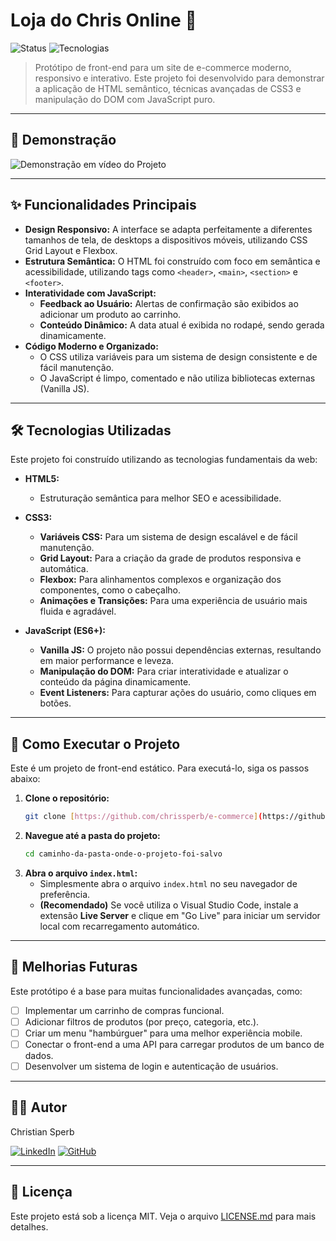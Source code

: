 # Loja do Chris Online 🛒

![Status](https://img.shields.io/badge/status-protótipo%20funcional-green)
![Tecnologias](https://img.shields.io/badge/tecnologias-HTML%20%7C%20CSS%20%7C%20JS-blue)

> Protótipo de front-end para um site de e-commerce moderno, responsivo e interativo. Este projeto foi desenvolvido para demonstrar a aplicação de HTML semântico, técnicas avançadas de CSS3 e manipulação do DOM com JavaScript puro.

---

## 📸 Demonstração

![Demonstração em vídeo do Projeto](https://youtu.be/Ywtp-3snYyA)

---

## ✨ Funcionalidades Principais

* **Design Responsivo:** A interface se adapta perfeitamente a diferentes tamanhos de tela, de desktops a dispositivos móveis, utilizando CSS Grid Layout e Flexbox.
* **Estrutura Semântica:** O HTML foi construído com foco em semântica e acessibilidade, utilizando tags como `<header>`, `<main>`, `<section>` e `<footer>`.
* **Interatividade com JavaScript:**
    * **Feedback ao Usuário:** Alertas de confirmação são exibidos ao adicionar um produto ao carrinho.
    * **Conteúdo Dinâmico:** A data atual é exibida no rodapé, sendo gerada dinamicamente.
* **Código Moderno e Organizado:**
    * O CSS utiliza variáveis para um sistema de design consistente e de fácil manutenção.
    * O JavaScript é limpo, comentado e não utiliza bibliotecas externas (Vanilla JS).

---

## 🛠️ Tecnologias Utilizadas

Este projeto foi construído utilizando as tecnologias fundamentais da web:

* **HTML5:**
    * Estruturação semântica para melhor SEO e acessibilidade.

* **CSS3:**
    * **Variáveis CSS:** Para um sistema de design escalável e de fácil manutenção.
    * **Grid Layout:** Para a criação da grade de produtos responsiva e automática.
    * **Flexbox:** Para alinhamentos complexos e organização dos componentes, como o cabeçalho.
    * **Animações e Transições:** Para uma experiência de usuário mais fluida e agradável.

* **JavaScript (ES6+):**
    * **Vanilla JS:** O projeto não possui dependências externas, resultando em maior performance e leveza.
    * **Manipulação do DOM:** Para criar interatividade e atualizar o conteúdo da página dinamicamente.
    * **Event Listeners:** Para capturar ações do usuário, como cliques em botões.

---

## 🚀 Como Executar o Projeto

Este é um projeto de front-end estático. Para executá-lo, siga os passos abaixo:

1.  **Clone o repositório:**
    ```bash
    git clone [https://github.com/chrissperb/e-commerce](https://github.com/chrissperb/e-commerce)
    ```
2.  **Navegue até a pasta do projeto:**
    ```bash
    cd caminho-da-pasta-onde-o-projeto-foi-salvo
    ```
3.  **Abra o arquivo `index.html`:**
    * Simplesmente abra o arquivo `index.html` no seu navegador de preferência.
    * **(Recomendado)** Se você utiliza o Visual Studio Code, instale a extensão **Live Server** e clique em "Go Live" para iniciar um servidor local com recarregamento automático.

---

## 🔮 Melhorias Futuras

Este protótipo é a base para muitas funcionalidades avançadas, como:

* [ ] Implementar um carrinho de compras funcional.
* [ ] Adicionar filtros de produtos (por preço, categoria, etc.).
* [ ] Criar um menu "hambúrguer" para uma melhor experiência mobile.
* [ ] Conectar o front-end a uma API para carregar produtos de um banco de dados.
* [ ] Desenvolver um sistema de login e autenticação de usuários.

---

## 👨‍💻 Autor

Christian Sperb

[![LinkedIn](https://img.shields.io/badge/LinkedIn-0077B5?style=for-the-badge&logo=linkedin&logoColor=white)](https://www.linkedin.com/in/chrissperb/)
[![GitHub](https://img.shields.io/badge/GitHub-181717?style=for-the-badge&logo=github&logoColor=white)](https://github.com/chrissperb)

---

## 📄 Licença

Este projeto está sob a licença MIT. Veja o arquivo [LICENSE.md](LICENSE.md) para mais detalhes.
